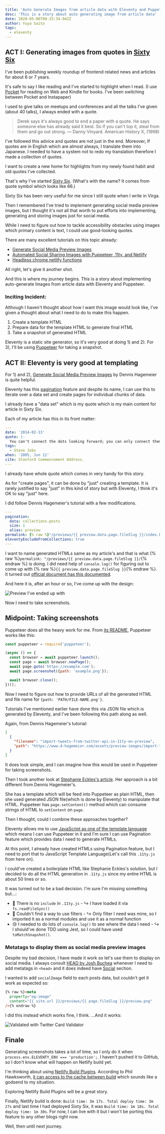 ```yaml
---
title: 'Auto Generate Images from article data with Eleventy and Puppeteer'
desc: 'This is a story about auto generating image from article data'
date: 2020-05-06T08:33:34.942Z
author: Yuya Saito
tags:
  - eleventy
---
```


## ACT I: Generating images from quotes in [Sixty Six](https://sixtysix.frontendweekly.tokyo/)

I've been publishing weekly roundup of frontend related news and articles for about 6 or 7 years.

It's safe to say I like reading and I've started to highlight when I read. (I use [Pocket](https://getpocket.com) for reading on Web and Kindle for books. I've been switching between Pocket and Instapaper)

I used to give talks on meetups and conferences and all the talks I've given (about 40 talks), I always ended with a quote.

> Derek says it's always good to end a paper with a quote. He says someone else has already said it best. So if you can't top it, steal from them and go out strong.
> — Danny Vinyard. American History X, (1998)

I've followed this advice and quotes are not just in the end. Moreover, If quotes are in English which are almost always, I translate them into Japanese. I needed to have a system not to redo my translation therefore I made a collection of quotes.

I want to create a new home for highlights from my newly found habit and old quotes I've collected.

That's why I've started [Sixty Six](https://sixtysix.frontendweekly.tokyo/). (What's with the name? It comes from quote symbol which looks like 66.)

Sixty Six has been very useful for me since I still quote when I write in Virga.

Then I remembered I've tried to implement generating social media preview images, but I thought it's not all that worth to put efforts into implementing, generating and storing images just for social media.

While I need to figure out how to tackle accessibility obstacles using images which primary content is text, I could use good-looking quotes.

There are many excellent tutorials on this topic already:

- [Generate Social Media Preview Images](https://www.d-hagemeier.com/en/articles/en/articles/generate-social-media-preview-images/)
- [Automated Social Sharing Images with Puppeteer, 11ty, and Netlify](https://dev.to/5t3ph/automated-social-sharing-images-with-puppeteer-11ty-and-netlify-22ln)
- [Headless chrome netlify functions](https://github.com/netlify-labs/netlify-functions-headless-chrome)

All right, let's give it another shot.

And this is where my journey begins.
This is a story about implementing auto-generate Images from article data with Eleventy and Puppeteer.

### Inciting Incident:

Although I haven't thought about how I want this image would look like, I've given a thought about what I need to do to make this happen.

1. Create a template HTML
2. Prepare data for the template HTML to generate final HTML
3. Take a snapshot of generated HTML

Eleventy is a static site generator, so it's very good at doing 1) and 2).
For 3), I'll be using [Puppeteer](https://github.com/puppeteer/puppeteer/) for taking a snapshot.

## ACT II: Eleventy is very good at templating

For 1) and 2), [Generate Social Media Preview Images](https://www.d-hagemeier.com/en/articles/en/articles/generate-social-media-preview-images/) by Dennis Hagemeier is quite helpful.

Eleventy has this [pagination](https://www.11ty.dev/docs/pagination/) feature and despite its name, I can use this to iterate over a data set and create pages for individual chunks of data.

I already have a "data set" which is my quote which is my main content for article in Sixty Six.

Each of my article has this in its front matter:

```yaml
---
date: '2014-02-13'
quote: |-
  You can't connect the dots looking forward; you can only connect them looking backwards. So you have to trust that the dots will somehow connect in your future.
tags:
  - Steve Jobs
when: '2005, Jun 12'
cite: Stanford Commencement Address.
---

```

I already have whole quote which comes in very handy for this story.

As for "create pages", it can be done by "just" creating a template. It is rarely justified to say "just" in this kind of story but with Eleventy, I think it's OK to say "just" here.

I did follow Dennis Hagemeier's tutorial with a few modifications.

```yaml
---
pagination:
  data: collections.posts
  size: 1
  alias: preview
permalink: {% raw %}"/previews/{{ preview.data.page.fileSlug }}/index.html"{% endraw %}
eleventyExcludeFromCollections: true
---
```

I want to name generated HTMLs same as my article's and that is what {% raw %}`permalink: "/previews/{{ preview.data.page.fileSlug }}/`{% endraw %} is doing. I did need help of `console.log()` for figuring out to come up with {% raw %}`{{ preview.data.page.fileSlug }}`{% endraw %}. It turned out [official document has this documented](https://www.11ty.dev/docs/collections/#collection-item-data-structure).

And here it is, after an hour or so, I've come up with the design:

![Preview I've ended up with](/images/2020-05-09-ow3H5TJq@2x.png 'Final design for preview')

Now I need to take screenshots.

## Midpoint: Taking screenshots

Puppeteer does all the heavy work for me. From [its README](https://github.com/puppeteer/puppeteer/), Puppeteer works like this:

```js
const puppeteer = require('puppeteer');

(async () => {
  const browser = await puppeteer.launch();
  const page = await browser.newPage();
  await page.goto('https://example.com');
  await page.screenshot({path: 'example.png'});

  await browser.close();
})();
```

Now I need to figure out how to provide URLs of all the generated HTML and file name for `{path: 'PATH/FILE-NAME.png'}`.

Tutorials I've mentioned earlier have done this via JSON file which is generated by Eleventy, and I've been following this path along as well.

Again, from Dennis Hagemeier's tutorial:

```json
[
  {
    "filename": "import-tweets-from-twitter-api-in-11ty-en-preview",
    "path": "https://www.d-hagemeier.com/assets/preview-images/import-tweets-from-twitter-api-in-11ty-en-preview.html"
  }
]
```

It does look simple, and I can imagine how this would be used in Puppeteer for taking screenshots.

Then I took another look at [Stephanie Eckles's article](https://dev.to/5t3ph/automated-social-sharing-images-with-puppeteer-11ty-and-netlify-22ln). Her approach is a bit different from Dennis Hagemeier's.

She has a template which will be feed into Puppeteer as plain HTML, then she used generated JSON file(which is done by Eleventy) to manipulate that HTML. Puppeteer has `page.setContent()` method which can consume strings of HTML to `setContent` on `page`.

Then I thought, could I combine these approaches together?

Eleventy allows me to use [JavaScript as one of the template language](https://www.11ty.dev/docs/languages/javascript/) which means I can use Puppeteer in it and I'm sure I can use Pagination feature which provides data I need to generate HTMLs.

At this point, I already have created HTMLs using Pagination feature, but I need to port that to JavaScript Template Language(Let's call this `.11ty.js` from here on).

I could've created a boilerplate HTML like Stephanie Eckles's solution, but I decided to do all the HTML generation in `.11ty.js` since my entire HTML is about 50 lines or so.

It was turned out to be a bad decision.
I'm sure I'm missing something but...:

- 🗻 There is no `include` in `.11ty.js` - ↪ I have loaded it via `fs.readFileSync()`
- 🔎 Couldn't find a way to use filters - ↪ Only filter I need was mine, so I imported it as a normal modules and use it as a normal function
- 😢 I needed to do lots of `console.log()` to see where the data I need - ↪ I should've done TDD using Jest, so I could have used `toMatchSnapshot()`.

### Metatags to display them as social media preview images

Despite my bad decision, I have made it work so let's use them to display on social media. I always consult [HEAD by Josh Buchea](https://github.com/joshbuchea/HEAD) whenever I need to add metatags in `<head>` and it does indeed have [Social](https://github.com/joshbuchea/HEAD#social) section.

I wanted to add `socialImage` field to each posts data, but couldn't get it work as expected so:

```html
{% raw %}<meta
  property="og:image"
  content="{{ site.url }}/previews/{{ page.fileSlug }}/preview.png"
/>{% endraw %}
```

I did this instead which works fine, I think.
...And it works:

![Validated with Twitter Card Validator](/images/2020-05-10-DRS76CHa@2x.png 'It is valid!')

## Finale

Generating screenshots takes a lot of time, so I only do it when `process.env.ELEVENTY_ENV === 'production';`. I haven't pushed it to GitHub, so I don't know what will happen on Netlify build yet.

I'm thinking about using [Netlify Build Plugins](https://www.netlify.com/build/plugins-beta/). According to Phil Hawksworth, [it can access to the cache between build](https://twitter.com/philhawksworth/status/1257284661874692097) which sounds like a godsend to my situation.

Exploring Netlify Build Plugins will be a great story.

Finally, Netlify build is done: `Build time: 3m 17s. Total deploy time: 3m 27s` and last time I had deployed Sixty Six, it was `Build time: 1m 18s. Total deploy time: 1m 30s`.
For now, I can live with it but I won't be porting this feature to any other blogs right now.

Well, then until next journey.
